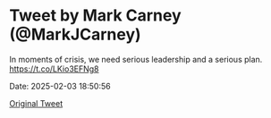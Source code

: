 # Tweet by Mark Carney (@MarkJCarney)

In moments of crisis, we need serious leadership and a serious plan. https://t.co/LKio3EFNg8

Date: 2025-02-03 18:50:56

[Original Tweet](https://x.com/MarkJCarney/status/1886487551390966174)
